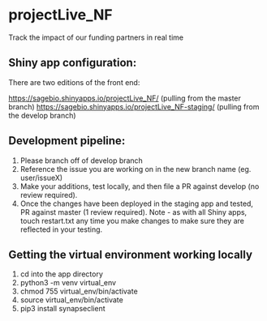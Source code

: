 # projectLive_NF
Track the impact of our funding partners in real time

## Shiny app configuration:
There are two editions of the front end:

https://sagebio.shinyapps.io/projectLive_NF/ (pulling from the master branch)
https://sagebio.shinyapps.io/projectLive_NF-staging/ (pulling from the develop branch)

## Development pipeline:
1. Please branch off of develop branch
2. Reference the issue you are working on in the new branch name (eg. user/issueX)
3. Make your additions, test locally, and then file a PR against develop (no review required). 
4. Once the changes have been deployed in the staging app and tested, PR against master (1 review required). 
Note - as with all Shiny apps, touch restart.txt any time you make changes to make sure they are reflected in your testing.


## Getting the virtual environment working locally
1. cd into the app directory
2. python3 -m venv virtual_env
3. chmod 755 virtual_env/bin/activate
4. source virtual_env/bin/activate
5. pip3 install synapseclient
